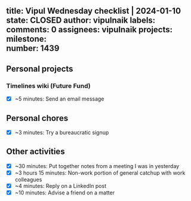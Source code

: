 title:	Vipul Wednesday checklist | 2024-01-10
state:	CLOSED
author:	vipulnaik
labels:	
comments:	0
assignees:	vipulnaik
projects:	
milestone:	
number:	1439
--
## Personal projects

### Timelines wiki (Future Fund)

- [x] ~5 minutes: Send an email message

## Personal chores

- [x] ~3 minutes: Try a bureaucratic signup

## Other activities

- [x] ~30 minutes: Put together notes from a meeting I was in yesterday
- [x] ~3 hours 15 minutes: Non-work portion of general catchup with work colleagues
- [x] ~4 minutes: Reply on a LinkedIn post
- [x] ~10 minutes: Advise a friend on a matter
